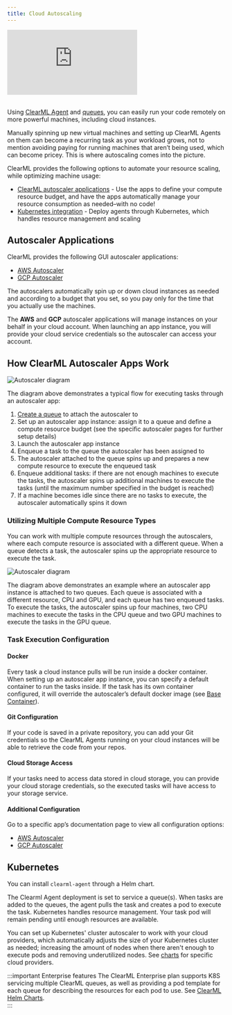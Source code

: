 ```yaml
---
title: Cloud Autoscaling
---
```


<div class="vid">
<iframe 
        src="https://www.youtube.com/embed/j4XVMAaUt3E" 
        title="YouTube video player" 
        frameborder="0" 
        allow="accelerometer; autoplay; clipboard-write; encrypted-media; gyroscope; picture-in-picture; fullscreen" 
        allowfullscreen>
</iframe>
</div>

<br/>

Using [ClearML Agent](../clearml_agent.md) and [queues](../fundamentals/agents_and_queues.md#what-is-a-queue), you can 
easily run your code remotely on more powerful machines, including cloud instances. 

Manually spinning up new virtual machines and setting up ClearML Agents on them can become a recurring task as your 
workload grows, not to mention avoiding paying for running machines that aren’t being used, which can become pricey. 
This is where autoscaling comes into the picture. 

ClearML provides the following options to automate your resource scaling, while optimizing machine usage:
* [ClearML autoscaler applications](#autoscaler-applications) - Use the apps to define your compute resource budget, 
and have the apps automatically manage your resource consumption as needed–with no code!
* [Kubernetes integration](#kubernetes) - Deploy agents through Kubernetes, which handles resource management and scaling 

## Autoscaler Applications
ClearML provides the following GUI autoscaler applications:
* [AWS Autoscaler](../webapp/applications/apps_aws_autoscaler.md)
* [GCP Autoscaler](../webapp/applications/apps_gcp_autoscaler.md)

The autoscalers automatically spin up or down cloud instances as needed and according to a budget that you set, so you 
pay only for the time that you actually use the machines. 

The **AWS** and **GCP** autoscaler applications will manage instances on your behalf in your cloud account. When 
launching an app instance, you will provide your cloud service credentials so the autoscaler can access your account.  

## How ClearML Autoscaler Apps Work 

![Autoscaler diagram](../img/autoscaler_single_queue_diagram.png)

The diagram above demonstrates a typical flow for executing tasks through an autoscaler app:
1. [Create a queue](../webapp/webapp_workers_queues.md#queues) to attach the autoscaler to 
1. Set up an autoscaler app instance: assign it to a queue and define a compute resource budget (see the specific 
autoscaler pages for further setup details)
1. Launch the autoscaler app instance
1. Enqueue a task to the queue the autoscaler has been assigned to
1. The autoscaler attached to the queue spins up and prepares a new compute resource to execute the enqueued task
1. Enqueue additional tasks: if there are not enough machines to execute the tasks, the autoscaler spins up additional 
machines to execute the tasks (until the maximum number specified in the budget is reached)
1. If a machine becomes idle since there are no tasks to execute, the autoscaler automatically spins it down

### Utilizing Multiple Compute Resource Types

You can work with multiple compute resources through the autoscalers, where each compute resource is associated with a 
different queue. When a queue detects a task, the autoscaler spins up the appropriate resource to execute the task. 

![Autoscaler diagram](../img/autoscaler_diagram.png)

The diagram above demonstrates an example where an autoscaler app instance is attached to two queues. Each queue is 
associated with a different resource, CPU and GPU, and each queue has two enqueued tasks. To execute the tasks, 
the autoscaler spins up four machines, two CPU machines to execute the tasks in the CPU queue and two GPU machines to 
execute the tasks in the GPU queue.



### Task Execution Configuration

#### Docker
Every task a cloud instance pulls will be run inside a docker container. When setting up an autoscaler app instance, 
you can specify a default container to run the tasks inside. If the task has its own container configured, it will 
override the autoscaler’s default docker image (see [Base Container](../getting_started/clearml_agent_base_docker.md#base-container)).

#### Git Configuration 
If your code is saved in a private repository, you can add your Git credentials so the ClearML Agents running on your
cloud instances will be able to retrieve the code from your repos.

#### Cloud Storage Access
If your tasks need to access data stored in cloud storage, you can provide your cloud storage credentials, so the 
executed tasks will have access to your storage service. 

#### Additional Configuration

Go to a specific app’s documentation page to view all configuration options:
* [AWS Autoscaler](../webapp/applications/apps_aws_autoscaler.md)
* [GCP Autoscaler](../webapp/applications/apps_gcp_autoscaler.md) 

## Kubernetes 
You can install `clearml-agent` through a Helm chart. 
 
The Clearml Agent deployment is set to service a queue(s). When tasks are added to the queues, the agent pulls the task 
and creates a pod to execute the task. Kubernetes handles resource management. Your task pod will remain pending until 
enough resources are available.
 
You can set up Kubernetes' cluster autoscaler to work with your cloud providers, which automatically adjusts the size of 
your Kubernetes cluster as needed; increasing the amount of nodes when there aren't enough to execute pods and removing 
underutilized nodes. See [charts](https://github.com/kubernetes/autoscaler/tree/master/charts) for specific cloud providers.

:::important Enterprise features
The ClearML Enterprise plan supports K8S servicing multiple ClearML queues, as well as providing a pod template for each 
queue for describing the resources for each pod to use. See [ClearML Helm Charts](https://github.com/clearml/clearml-helm-charts/tree/main).  
:::
